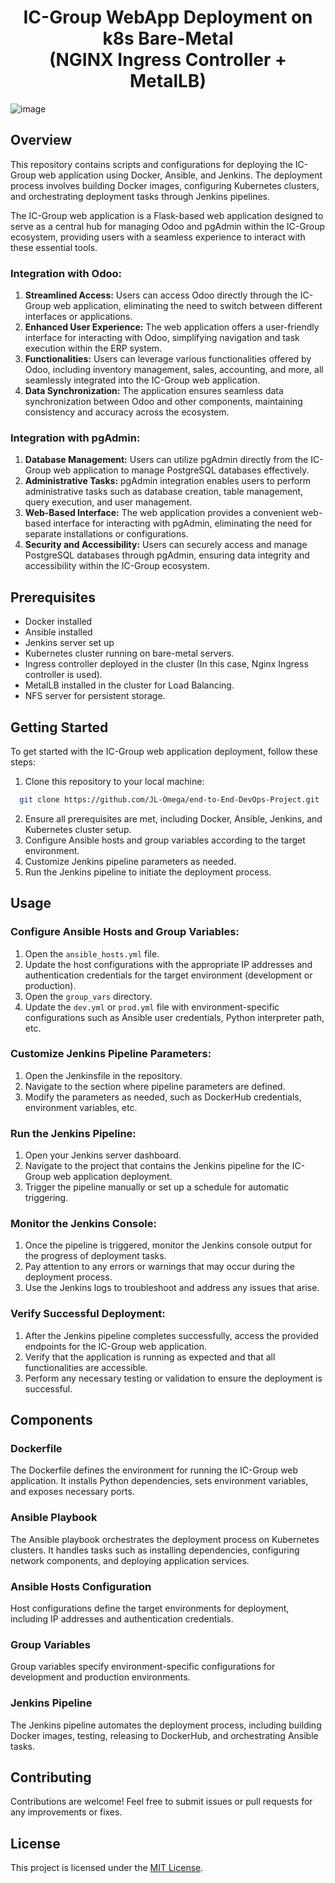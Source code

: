 ﻿<h1 align="center">
  IC-Group WebApp Deployment on k8s Bare-Metal <br>(NGINX Ingress Controller + MetalLB)
</h1>

![image](https://github.com/JL-Omega/end-to-End-DevOps-Project/assets/96908472/d974c453-5d17-4a27-bbf7-d7252e1dd719)

## Overview

This repository contains scripts and configurations for deploying the IC-Group web application using Docker, Ansible, and Jenkins. The deployment process involves building Docker images, configuring Kubernetes clusters, and orchestrating deployment tasks through Jenkins pipelines.

The IC-Group web application is a Flask-based web application designed to serve as a central hub for managing Odoo and pgAdmin within the IC-Group ecosystem, providing users with a seamless experience to interact with these essential tools.

### Integration with Odoo:

1. **Streamlined Access:** Users can access Odoo directly through the IC-Group web application, eliminating the need to switch between different interfaces or applications.
2. **Enhanced User Experience:** The web application offers a user-friendly interface for interacting with Odoo, simplifying navigation and task execution within the ERP system.
3. **Functionalities:** Users can leverage various functionalities offered by Odoo, including inventory management, sales, accounting, and more, all seamlessly integrated into the IC-Group web application.
4. **Data Synchronization:** The application ensures seamless data synchronization between Odoo and other components, maintaining consistency and accuracy across the ecosystem.

### Integration with pgAdmin:

1. **Database Management:** Users can utilize pgAdmin directly from the IC-Group web application to manage PostgreSQL databases effectively.
2. **Administrative Tasks:** pgAdmin integration enables users to perform administrative tasks such as database creation, table management, query execution, and user management.
3. **Web-Based Interface:** The web application provides a convenient web-based interface for interacting with pgAdmin, eliminating the need for separate installations or configurations.
4. **Security and Accessibility:** Users can securely access and manage PostgreSQL databases through pgAdmin, ensuring data integrity and accessibility within the IC-Group ecosystem.



## Prerequisites

- Docker installed
- Ansible installed
- Jenkins server set up
- Kubernetes cluster running on bare-metal servers.
- Ingress controller deployed in the cluster (In this case, Nginx Ingress controller is used).
- MetalLB installed in the cluster for Load Balancing.
- NFS server for persistent storage.

## Getting Started

To get started with the IC-Group web application deployment, follow these steps:

1. Clone this repository to your local machine:
 ```bash
   git clone https://github.com/JL-Omega/end-to-End-DevOps-Project.git
   ```
2. Ensure all prerequisites are met, including Docker, Ansible, Jenkins, and Kubernetes cluster setup.
3. Configure Ansible hosts and group variables according to the target environment.
4. Customize Jenkins pipeline parameters as needed.
5. Run the Jenkins pipeline to initiate the deployment process.

## Usage

### Configure Ansible Hosts and Group Variables:
1. Open the `ansible_hosts.yml` file.
2. Update the host configurations with the appropriate IP addresses and authentication credentials for the target environment (development or production).
3. Open the `group_vars` directory.
4. Update the `dev.yml` or `prod.yml` file with environment-specific configurations such as Ansible user credentials, Python interpreter path, etc.

### Customize Jenkins Pipeline Parameters:
1. Open the Jenkinsfile in the repository.
2. Navigate to the section where pipeline parameters are defined.
3. Modify the parameters as needed, such as DockerHub credentials, environment variables, etc.

### Run the Jenkins Pipeline:
1. Open your Jenkins server dashboard.
2. Navigate to the project that contains the Jenkins pipeline for the IC-Group web application deployment.
3. Trigger the pipeline manually or set up a schedule for automatic triggering.

### Monitor the Jenkins Console:
1. Once the pipeline is triggered, monitor the Jenkins console output for the progress of deployment tasks.
2. Pay attention to any errors or warnings that may occur during the deployment process.
3. Use the Jenkins logs to troubleshoot and address any issues that arise.

### Verify Successful Deployment:
1. After the Jenkins pipeline completes successfully, access the provided endpoints for the IC-Group web application.
2. Verify that the application is running as expected and that all functionalities are accessible.
3. Perform any necessary testing or validation to ensure the deployment is successful.


## Components

### Dockerfile

The Dockerfile defines the environment for running the IC-Group web application. It installs Python dependencies, sets environment variables, and exposes necessary ports.

### Ansible Playbook

The Ansible playbook orchestrates the deployment process on Kubernetes clusters. It handles tasks such as installing dependencies, configuring network components, and deploying application services.

### Ansible Hosts Configuration

Host configurations define the target environments for deployment, including IP addresses and authentication credentials.

### Group Variables

Group variables specify environment-specific configurations for development and production environments.

### Jenkins Pipeline

The Jenkins pipeline automates the deployment process, including building Docker images, testing, releasing to DockerHub, and orchestrating Ansible tasks.

## Contributing

Contributions are welcome! Feel free to submit issues or pull requests for any improvements or fixes.

## License

This project is licensed under the [MIT License](LICENSE).

